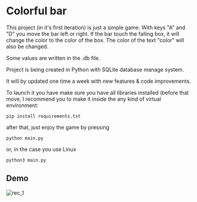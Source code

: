 # Colorful bar

This project (in it's first iteration) is just a simple game.
With keys "A" and "D" you move the bar left or right.
If the bar touch the falling box, it will change the color
to the color of the box. The color of the text "color"
will also be changed. 

Some values are written in the .db file.

Project is being created in Python with SQLite database manage system.

It will by updated one time a week with new features & code improvements. 

To launch it you have make sure you have all libraries installed (before that
move, I recommend you to make it inside the any kind of virtual environment:

```
pip install requirements.txt
```

after that, just enjoy the game by pressing

```
python main.py
```

or, in the case you use Linux

```
python3 main.py
```
## Demo

![rec_1](https://github.com/JayBroe/Python-playground/assets/51862197/d7ddd707-bedc-421f-80ea-e768a1a9f55c)

